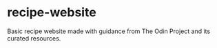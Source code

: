 # recipe-website
Basic recipe website made with guidance from The Odin Project and its curated resources.
